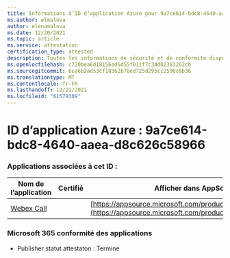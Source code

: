 ```yaml
---
title: Informations d’ID d’application Azure pour 9a7ce614-bdc8-4640-aaea-d8c626c58966
ms.author: elmalova
author: elenamalova
ms.date: 12/20/2021
ms.topic: article
ms.service: attestation
certification_type: attested
description: Toutes les informations de sécurité et de conformité disponibles pour 9a7ce614-bdc8-4640-aaea-d8c626c58966.
ms.openlocfilehash: c720bea6d18156ad6d55f011f7c34d02383262cb
ms.sourcegitcommit: 6ca6b2ad53cf18362b78ed725d295cc2590c6b36
ms.translationtype: MT
ms.contentlocale: fr-FR
ms.lasthandoff: 12/21/2021
ms.locfileid: "61579309"
---
```

# <a name="azure-app-id-9a7ce614-bdc8-4640-aaea-d8c626c58966"></a>ID d’application Azure : 9a7ce614-bdc8-4640-aaea-d8c626c58966


### <a name="apps-associated-with-this-id"></a>Applications associées à cet ID :
| **Nom de l’application** | **Certifié** | **Afficher dans AppSource** |
|--------------|---------------|-----------------------|
| [Webex Call](https://docs.microsoft.com/microsoft-365-app-certification/forward/WA200001495) |  | [https://appsource.microsoft.com/product/office/WA200001495](https://appsource.microsoft.com/product/office/WA200001495) |

### <a name="microsoft-365-app-compliance-status"></a>Microsoft 365 conformité des applications
- Publisher statut attestaton : Terminé
